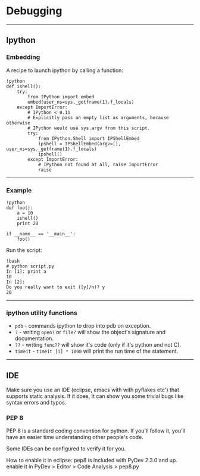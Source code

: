 # Debugging 

---

## Ipython 

### Embedding

A recipe to launch ipython by calling a function:

	!python
	def ishell():
		try:
			from IPython import embed
			embed(user_ns=sys._getframe(1).f_locals)
		except ImportError: 
			# IPython < 0.11 
			# Explicitly pass an empty list as arguments, because otherwise 
			# IPython would use sys.argv from this script. 
			try: 
				from IPython.Shell import IPShellEmbed
				ipshell = IPShellEmbed(argv=[], user_ns=sys._getframe(1).f_locals)
				ipshell()
			except ImportError: 
				# IPython not found at all, raise ImportError 
				raise
				
---

### Example

	!python
	def foo():
		a = 10
		ishell()
		print 20
	
	if __name__ == '__main__':
		foo()
	
Run the script:

	!bash
	# python script.py
	In [1]: print a
	10
	In [2]: 
	Do you really want to exit ([y]/n)? y
    20
	
---

### ipython utility functions

* `pdb` - commands ipython to drop into pdb on exception.
* `?` - writing `open?` or `file?` will show the object's signature and documentation.
* `??` - writing `func??` will show it's code (only if it's python and not C).
* `timeit` - `timeit [1] * 1000` will print the run time of the statement.

---

## IDE

Make sure you use an IDE (eclipse, emacs with with pyflakes etc') that supports static analysis. If it does, It can show you some trivial bugs like syntax errors and typos.

### PEP 8

PEP 8 is a standard coding convention for python. If you'll follow it, you'll have an easier time understanding other people's code. 

Some IDEs can be configured to verify it for you.

How to enable it in eclipse: pep8 is included with PyDev 2.3.0 and up. enable it in PyDev > Editor > Code Analysis > pep8.py
